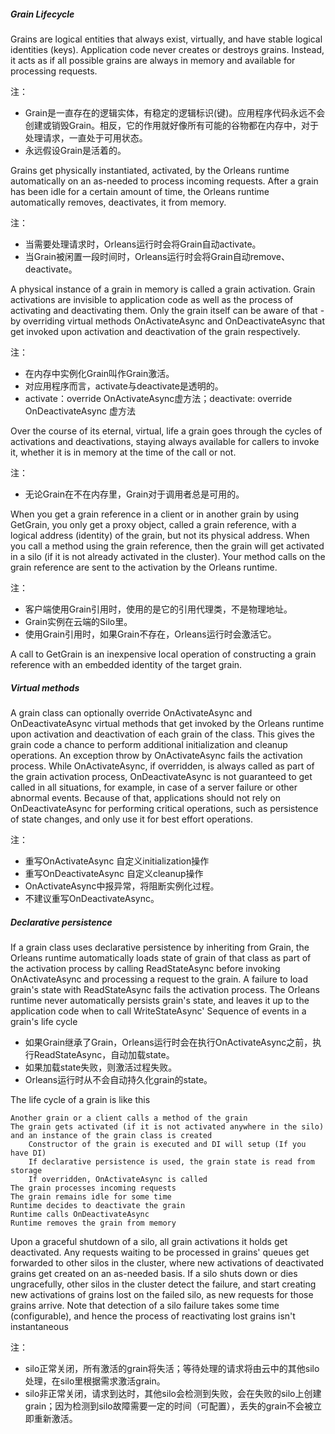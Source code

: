 ##### Grain Lifecycle

Grains are logical entities that always exist, virtually, and have stable logical identities (keys). Application code never creates or destroys grains. Instead, it acts as if all possible grains are always in memory and available for processing requests.

注：
- Grain是一直存在的逻辑实体，有稳定的逻辑标识(键)。应用程序代码永远不会创建或销毁Grain。相反，它的作用就好像所有可能的谷物都在内存中，对于处理请求，一直处于可用状态。
- 永远假设Grain是活着的。

Grains get physically instantiated, activated, by the Orleans runtime automatically on an as-needed to process incoming requests. After a grain has been idle for a certain amount of time, the Orleans runtime automatically removes, deactivates, it from memory.

注：
- 当需要处理请求时，Orleans运行时会将Grain自动activate。
- 当Grain被闲置一段时间时，Orleans运行时会将Grain自动remove、deactivate。

A physical instance of a grain in memory is called a grain activation. Grain activations are invisible to application code as well as the process of activating and deactivating them. Only the grain itself can be aware of that - by overriding virtual methods OnActivateAsync and OnDeactivateAsync that get invoked upon activation and deactivation of the grain respectively.

注：
- 在内存中实例化Grain叫作Grain激活。
- 对应用程序而言，activate与deactivate是透明的。
- activate：override  OnActivateAsync虚方法；deactivate: override OnDeactivateAsync 虚方法 

Over the course of its eternal, virtual, life a grain goes through the cycles of activations and deactivations, staying always available for callers to invoke it, whether it is in memory at the time of the call or not.

注：
- 无论Grain在不在内存里，Grain对于调用者总是可用的。

When you get a grain reference in a client or in another grain by using GetGrain, you only get a proxy object, called a grain reference, with a logical address (identity) of the grain, but not its physical address. When you call a method using the grain reference, then the grain will get activated in a silo (if it is not already activated in the cluster). Your method calls on the grain reference are sent to the activation by the Orleans runtime.

注：
- 客户端使用Grain引用时，使用的是它的引用代理类，不是物理地址。
- Grain实例在云端的Silo里。
- 使用Grain引用时，如果Grain不存在，Orleans运行时会激活它。

A call to GetGrain is an inexpensive local operation of constructing a grain reference with an embedded identity of the target grain.

##### Virtual methods

A grain class can optionally override OnActivateAsync and OnDeactivateAsync virtual methods that get invoked by the Orleans runtime upon activation and deactivation of each grain of the class. This gives the grain code a chance to perform additional initialization and cleanup operations. An exception throw by OnActivateAsync fails the activation process. While OnActivateAsync, if overridden, is always called as part of the grain activation process, OnDeactivateAsync is not guaranteed to get called in all situations, for example, in case of a server failure or other abnormal events. Because of that, applications should not rely on OnDeactivateAsync for performing critical operations, such as persistence of state changes, and only use it for best effort operations.

注：
- 重写OnActivateAsync 自定义initialization操作
- 重写OnDeactivateAsync 自定义cleanup操作
- OnActivateAsync中报异常，将阻断实例化过程。
- 不建议重写OnDeactivateAsync。

##### Declarative persistence

If a grain class uses declarative persistence by inheriting from Grain<T>, the Orleans runtime automatically loads state of grain of that class as part of the activation process by calling ReadStateAsync before invoking OnActivateAsync and processing a request to the grain. A failure to load grain's state with ReadStateAsync fails the activation process. The Orleans runtime never automatically persists grain's state, and leaves it up to the application code when to call WriteStateAsync'
Sequence of events in a grain's life cycle

- 如果Grain继承了Grain<T>，Orleans运行时会在执行OnActivateAsync之前，执行ReadStateAsync，自动加载state。
- 如果加载state失败，则激活过程失败。
- Orleans运行时从不会自动持久化grain的state。

The life cycle of a grain is like this

    Another grain or a client calls a method of the grain
    The grain gets activated (if it is not activated anywhere in the silo) and an instance of the grain class is created
        Constructor of the grain is executed and DI will setup (If you have DI)
        If declarative persistence is used, the grain state is read from storage
        If overridden, OnActivateAsync is called
    The grain processes incoming requests
    The grain remains idle for some time
    Runtime decides to deactivate the grain
    Runtime calls OnDeactivateAsync
    Runtime removes the grain from memory

Upon a graceful shutdown of a silo, all grain activations it holds get deactivated. Any requests waiting to be processed in grains' queues get forwarded to other silos in the cluster, where new activations of deactivated grains get created on an as-needed basis. If a silo shuts down or dies ungracefully, other silos in the cluster detect the failure, and start creating new activations of grains lost on the failed silo, as new requests for those grains arrive. Note that detection of a silo failure takes some time (configurable), and hence the process of reactivating lost grains isn't instantaneous

注：
- silo正常关闭，所有激活的grain将失活；等待处理的请求将由云中的其他silo处理，在silo里根据需求激活grain。
- silo非正常关闭，请求到达时，其他silo会检测到失败，会在失败的silo上创建grain；因为检测到silo故障需要一定的时间（可配置），丢失的grain不会被立即重新激活。